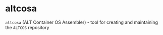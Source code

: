 # altcosa

`altcosa` (ALT Container OS Assembler) - tool for creating and maintaining the `ALTCOS` repository